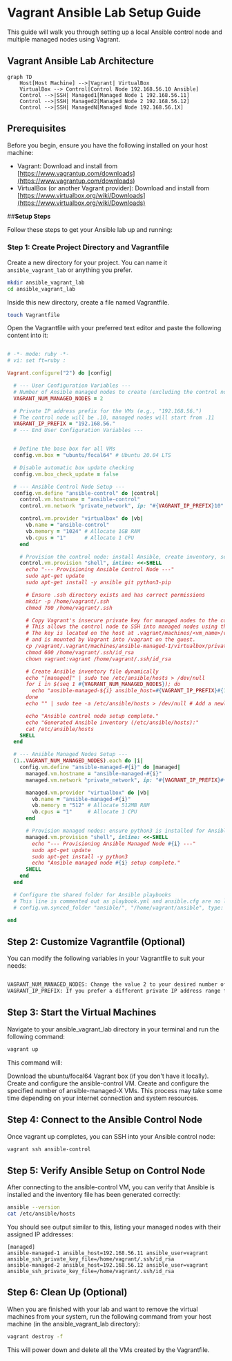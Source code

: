 # **Vagrant Ansible Lab Setup Guide**

This guide will walk you through setting up a local Ansible control node and multiple managed nodes using Vagrant.

## **Vagrant Ansible Lab Architecture**


```mermaid
graph TD
    Host[Host Machine] -->|Vagrant| VirtualBox
    VirtualBox --> Control[Control Node 192.168.56.10 Ansible]
    Control -->|SSH| Managed1[Managed Node 1 192.168.56.11]
    Control -->|SSH| Managed2[Managed Node 2 192.168.56.12]
    Control -->|SSH| ManagedN[Managed Node 192.168.56.1X]

```

## **Prerequisites**

Before you begin, ensure you have the following installed on your host machine:

- Vagrant: Download and install from [https://www.vagrantup.com/downloads](https://www.vagrantup.com/downloads)
- VirtualBox (or another Vagrant provider): Download and install from [https://www.virtualbox.org/wiki/Downloads](https://www.virtualbox.org/wiki/Downloads)

##**Setup Steps**

Follow these steps to get your Ansible lab up and running:

### **Step 1: Create Project Directory and Vagrantfile**

Create a new directory for your project. You can name it `ansible_vagrant_lab` or anything you prefer.

```bash
mkdir ansible_vagrant_lab
cd ansible_vagrant_lab
```

Inside this new directory, create a file named Vagrantfile.

```bash
touch Vagrantfile
```

Open the Vagrantfile with your preferred text editor and paste the following content into it:

```ruby

# -*- mode: ruby -*-
# vi: set ft=ruby :

Vagrant.configure("2") do |config|

  # --- User Configuration Variables ---
  # Number of Ansible managed nodes to create (excluding the control node)
  VAGRANT_NUM_MANAGED_NODES = 2

  # Private IP address prefix for the VMs (e.g., "192.168.56.")
  # The control node will be .10, managed nodes will start from .11
  VAGRANT_IP_PREFIX = "192.168.56."
  # --- End User Configuration Variables ---


  # Define the base box for all VMs
  config.vm.box = "ubuntu/focal64" # Ubuntu 20.04 LTS

  # Disable automatic box update checking
  config.vm.box_check_update = false

  # --- Ansible Control Node Setup ---
  config.vm.define "ansible-control" do |control|
    control.vm.hostname = "ansible-control"
    control.vm.network "private_network", ip: "#{VAGRANT_IP_PREFIX}10"

    control.vm.provider "virtualbox" do |vb|
      vb.name = "ansible-control"
      vb.memory = "1024" # Allocate 1GB RAM
      vb.cpus = "1"      # Allocate 1 CPU
    end

    # Provision the control node: install Ansible, create inventory, set up SSH key
    control.vm.provision "shell", inline: <<-SHELL
      echo "--- Provisioning Ansible Control Node ---"
      sudo apt-get update
      sudo apt-get install -y ansible git python3-pip

      # Ensure .ssh directory exists and has correct permissions
      mkdir -p /home/vagrant/.ssh
      chmod 700 /home/vagrant/.ssh

      # Copy Vagrant's insecure private key for managed nodes to the control node
      # This allows the control node to SSH into managed nodes using the 'vagrant' user
      # The key is located on the host at .vagrant/machines/<vm_name>/virtualbox/private_key
      # and is mounted by Vagrant into /vagrant on the guest.
      cp /vagrant/.vagrant/machines/ansible-managed-1/virtualbox/private_key /home/vagrant/.ssh/id_rsa
      chmod 600 /home/vagrant/.ssh/id_rsa
      chown vagrant:vagrant /home/vagrant/.ssh/id_rsa

      # Create Ansible inventory file dynamically
      echo "[managed]" | sudo tee /etc/ansible/hosts > /dev/null
      for i in $(seq 1 #{VAGRANT_NUM_MANAGED_NODES}); do
        echo "ansible-managed-${i} ansible_host=#{VAGRANT_IP_PREFIX}#{10 + i} ansible_user=vagrant ansible_ssh_private_key_file=/home/vagrant/.ssh/id_rsa" | sudo tee -a /etc/ansible/hosts > /dev/null
      done
      echo "" | sudo tee -a /etc/ansible/hosts > /dev/null # Add a newline for good measure

      echo "Ansible control node setup complete."
      echo "Generated Ansible inventory (/etc/ansible/hosts):"
      cat /etc/ansible/hosts
    SHELL
  end

  # --- Ansible Managed Nodes Setup ---
  (1..VAGRANT_NUM_MANAGED_NODES).each do |i|
    config.vm.define "ansible-managed-#{i}" do |managed|
      managed.vm.hostname = "ansible-managed-#{i}"
      managed.vm.network "private_network", ip: "#{VAGRANT_IP_PREFIX}#{10 + i}"

      managed.vm.provider "virtualbox" do |vb|
        vb.name = "ansible-managed-#{i}"
        vb.memory = "512" # Allocate 512MB RAM
        vb.cpus = "1"     # Allocate 1 CPU
      end

      # Provision managed nodes: ensure python3 is installed for Ansible
      managed.vm.provision "shell", inline: <<-SHELL
        echo "--- Provisioning Ansible Managed Node #{i} ---"
        sudo apt-get update
        sudo apt-get install -y python3
        echo "Ansible managed node #{i} setup complete."
      SHELL
    end
  end

  # Configure the shared folder for Ansible playbooks
  # This line is commented out as playbook.yml and ansible.cfg are no longer included by default.
  # config.vm.synced_folder "ansible/", "/home/vagrant/ansible", type: "virtualbox"

end

```
## **Step 2: Customize Vagrantfile (Optional)**

You can modify the following variables in your Vagrantfile to suit your needs:
```bash

VAGRANT_NUM_MANAGED_NODES: Change the value 2 to your desired number of Ansible managed nodes.
VAGRANT_IP_PREFIX: If you prefer a different private IP address range for your VMs, change "192.168.56." to your desired prefix.

```

## **Step 3: Start the Virtual Machines**

Navigate to your ansible_vagrant_lab directory in your terminal and run the following command:

```bash
vagrant up
```

This command will:

Download the ubuntu/focal64 Vagrant box (if you don't have it locally).
Create and configure the ansible-control VM.
Create and configure the specified number of ansible-managed-X VMs.
This process may take some time depending on your internet connection and system resources.

## **Step 4: Connect to the Ansible Control Node**

Once vagrant up completes, you can SSH into your Ansible control node:

```bash
vagrant ssh ansible-control
```

## **Step 5: Verify Ansible Setup on Control Node**

After connecting to the ansible-control VM, you can verify that Ansible is installed and the inventory file has been generated correctly:

```bash
ansible --version
cat /etc/ansible/hosts
```

You should see output similar to this, listing your managed nodes with their assigned IP addresses:
```text
[managed]
ansible-managed-1 ansible_host=192.168.56.11 ansible_user=vagrant ansible_ssh_private_key_file=/home/vagrant/.ssh/id_rsa
ansible-managed-2 ansible_host=192.168.56.12 ansible_user=vagrant ansible_ssh_private_key_file=/home/vagrant/.ssh/id_rsa
```

## **Step 6: Clean Up (Optional)**
When you are finished with your lab and want to remove the virtual machines from your system, run the following command from your host machine (in the ansible_vagrant_lab directory):

```bash
vagrant destroy -f
```
This will power down and delete all the VMs created by the Vagrantfile.